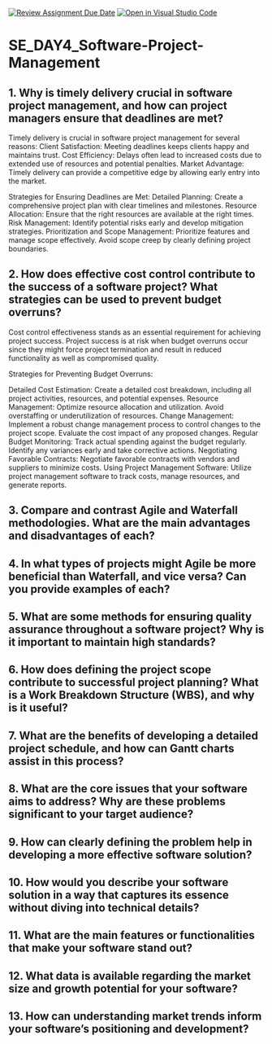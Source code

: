 [![Review Assignment Due Date](https://classroom.github.com/assets/deadline-readme-button-22041afd0340ce965d47ae6ef1cefeee28c7c493a6346c4f15d667ab976d596c.svg)](https://classroom.github.com/a/9pw6JKcu)
[![Open in Visual Studio Code](https://classroom.github.com/assets/open-in-vscode-2e0aaae1b6195c2367325f4f02e2d04e9abb55f0b24a779b69b11b9e10269abc.svg)](https://classroom.github.com/online_ide?assignment_repo_id=18540071&assignment_repo_type=AssignmentRepo)
# SE_DAY4_Software-Project-Management
## 1. Why is timely delivery crucial in software project management, and how can project managers ensure that deadlines are met?
Timely delivery is crucial in software project management for several reasons:
Client Satisfaction: Meeting deadlines keeps clients happy and maintains trust.
Cost Efficiency: Delays often lead to increased costs due to extended use of resources and potential penalties.
Market Advantage: Timely delivery can provide a competitive edge by allowing early entry into the market.

Strategies for Ensuring Deadlines are Met:
Detailed Planning: Create a comprehensive project plan with clear timelines and milestones.
Resource Allocation: Ensure that the right resources are available at the right times.
Risk Management: Identify potential risks early and develop mitigation strategies.
Prioritization and Scope Management: Prioritize features and manage scope effectively. Avoid scope creep by clearly defining project boundaries.

## 2. How does effective cost control contribute to the success of a software project? What strategies can be used to prevent budget overruns?
Cost control effectiveness stands as an essential requirement for achieving project success. Project success is at risk when budget overruns occur since they might force project termination and result in reduced functionality as well as compromised quality.

Strategies for Preventing Budget Overruns:

Detailed Cost Estimation: Create a detailed cost breakdown, including all project activities, resources, and potential expenses.
Resource Management: Optimize resource allocation and utilization. Avoid overstaffing or underutilization of resources.
Change Management: Implement a robust change management process to control changes to the project scope. Evaluate the cost impact of any proposed changes.
Regular Budget Monitoring: Track actual spending against the budget regularly. Identify any variances early and take corrective actions.
Negotiating Favorable Contracts: Negotiate favorable contracts with vendors and suppliers to minimize costs.
Using Project Management Software: Utilize project management software to track costs, manage resources, and generate reports.

## 3. Compare and contrast Agile and Waterfall methodologies. What are the main advantages and disadvantages of each?

## 4. In what types of projects might Agile be more beneficial than Waterfall, and vice versa? Can you provide examples of each?
## 5. What are some methods for ensuring quality assurance throughout a software project? Why is it important to maintain high standards?
## 6. How does defining the project scope contribute to successful project planning? What is a Work Breakdown Structure (WBS), and why is it useful?
## 7. What are the benefits of developing a detailed project schedule, and how can Gantt charts assist in this process?
## 8. What are the core issues that your software aims to address? Why are these problems significant to your target audience?
## 9. How can clearly defining the problem help in developing a more effective software solution?
## 10. How would you describe your software solution in a way that captures its essence without diving into technical details?
## 11. What are the main features or functionalities that make your software stand out?
## 12. What data is available regarding the market size and growth potential for your software?
## 13. How can understanding market trends inform your software’s positioning and development?
